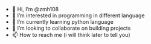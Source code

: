 - 👋 Hi, I’m @zmh108
- 👀 I’m interested in programming in different language
- 🌱 I’m currently learning python language 
- 💞️ I’m looking to collaborate on building projects 
- 📫 How to reach me (i will think later to tell you)

<!---
zmh108/zmh108 is a ✨ special ✨ repository because its `README.md` (this file) appears on your GitHub profile.
You can click the Preview link to take a look at your changes.
--->
